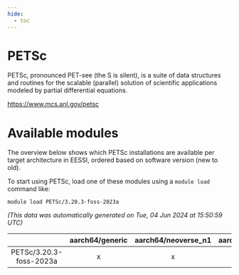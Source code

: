 ```yaml
---
hide:
  - toc
---
```


PETSc
=====


PETSc, pronounced PET-see (the S is silent), is a suite of data structures and routines for the scalable (parallel) solution of scientific applications modeled by partial differential equations.

https://www.mcs.anl.gov/petsc
# Available modules


The overview below shows which PETSc installations are available per target architecture in EESSI, ordered based on software version (new to old).

To start using PETSc, load one of these modules using a `module load` command like:

```shell
module load PETSc/3.20.3-foss-2023a
```

*(This data was automatically generated on Tue, 04 Jun 2024 at 15:50:59 UTC)*  

| |aarch64/generic|aarch64/neoverse_n1|aarch64/neoverse_v1|x86_64/generic|x86_64/amd/zen2|x86_64/amd/zen3|x86_64/intel/haswell|x86_64/intel/skylake_avx512|
| :---: | :---: | :---: | :---: | :---: | :---: | :---: | :---: | :---: |
|PETSc/3.20.3-foss-2023a|x|x|x|x|x|x|x|x|
